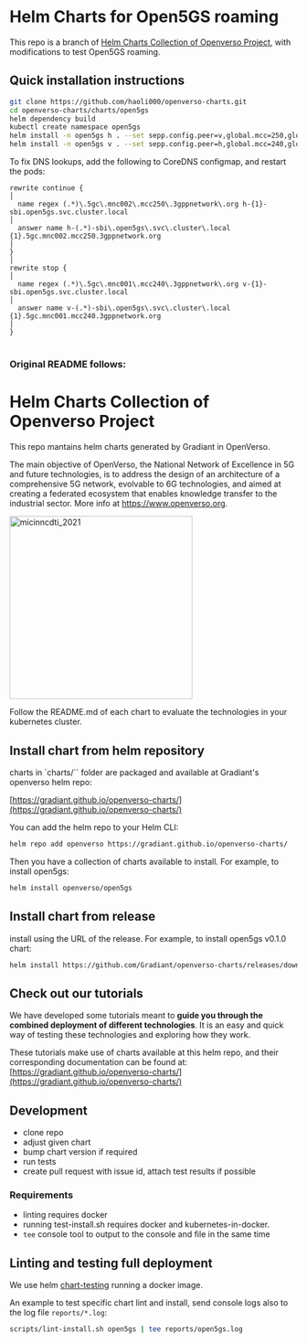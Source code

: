 # Helm Charts for Open5GS roaming
This repo is a branch of [Helm Charts Collection of Openverso Project](https://gradiant.github.io/openverso-charts/), with modifications to test Open5GS roaming.

## Quick installation instructions
```bash
git clone https://github.com/haoli000/openverso-charts.git
cd openverso-charts/charts/open5gs
helm dependency build
kubectl create namespace open5gs
helm install -n open5gs h . --set sepp.config.peer=v,global.mcc=250,global.mnc=02
helm install -n open5gs v . --set sepp.config.peer=h,global.mcc=240,global.mnc=01
```

To fix DNS lookups, add the following to CoreDNS configmap, and restart the pods:
```
rewrite continue {                                                                                                                                                                                          │
  name regex (.*)\.5gc\.mnc002\.mcc250\.3gppnetwork\.org h-{1}-sbi.open5gs.svc.cluster.local                                                                                                                   │
  answer name h-(.*)-sbi\.open5gs\.svc\.cluster\.local {1}.5gc.mnc002.mcc250.3gppnetwork.org                                                                                                                   │
}                                                                                                                                                                                                           │
rewrite stop {                                                                                                                                                                                              │
  name regex (.*)\.5gc\.mnc001\.mcc240\.3gppnetwork\.org v-{1}-sbi.open5gs.svc.cluster.local                                                                                                               │
  answer name v-(.*)-sbi\.open5gs\.svc\.cluster\.local {1}.5gc.mnc001.mcc240.3gppnetwork.org                                                                                                               │
}
```
#
#
### Original README follows:
# Helm Charts Collection of Openverso Project

This repo mantains helm charts generated by Gradiant in OpenVerso.

The main objective of OpenVerso, the National Network of Excellence in 5G and future technologies, is to address the design of an architecture of a comprehensive 5G network, evolvable to 6G technologies, and aimed at creating a federated ecosystem that enables knowledge transfer to the industrial sector. More info at https://www.openverso.org.

<img src="micinncdti_2021.jpg" alt="micinncdti_2021" width="320"/>


Follow the README.md of each chart to evaluate the technologies in your kubernetes cluster.

## Install chart from helm repository

charts in `charts/`` folder are packaged and available at Gradiant's openverso helm repo:  

[https://gradiant.github.io/openverso-charts/](https://gradiant.github.io/openverso-charts/)

You can add the helm repo to your Helm CLI:

```bash
helm repo add openverso https://gradiant.github.io/openverso-charts/
```

Then you have a collection of charts available to install. For example, to install open5gs:

```bash
helm install openverso/open5gs
```

## Install chart from release

install using the URL of the release. For example, to install open5gs v0.1.0 chart:

```bash
helm install https://github.com/Gradiant/openverso-charts/releases/download/open5gs-0.1.0/open5gs-0.1.0.tgz
```

## Check out our tutorials

We have developed some tutorials meant to **guide you through the combined deployment of different technologies**. It is an easy and quick way of testing these technologies and exploring how they work.

These tutorials make use of charts available at this helm repo, and their corresponding documentation can be found at:
[https://gradiant.github.io/openverso-charts/](https://gradiant.github.io/openverso-charts/)

## Development

- clone repo
- adjust given chart
- bump chart version if required
- run tests
- create pull request with issue id, attach test results if possible

### Requirements

- linting requires docker
- running test-install.sh requires docker and kubernetes-in-docker.
- `tee` console tool to output to the console and file in the same time

## Linting and testing full deployment

We use helm [chart-testing](https://github.com/helm/chart-testing) running a docker image.

An example to test specific chart lint and install, send console logs also to the log file `reports/*.log`:

```bash
scripts/lint-install.sh open5gs | tee reports/open5gs.log
```
